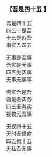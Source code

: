 ### 【吾是四十五 】

吾是四十五  
四五十是吾  
十五是似吾  
事实吾四五
 
无事是吾事  
吾实是无事  
四五无实事  
无事无误事
  
务实吾是吾  
吾是吾实务  
四五吾务实  
视物无吾事
 
无视四十五  
无时吾误食  
四五似十五  
无私吾无事
 
